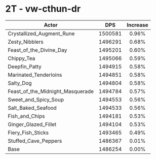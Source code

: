 # 2T - vw-cthun-dr
| Actor | DPS | Increase |
|---|:---:|:---:|
|Crystallized_Augment_Rune|1500581|0.96%|
|Zesty_Nibblers|1496291|0.68%|
|Feast_of_the_Divine_Day|1495201|0.60%|
|Chippy_Tea|1495066|0.59%|
|Deepfin_Patty|1494915|0.58%|
|Marinated_Tenderloins|1494851|0.58%|
|Salty_Dog|1494804|0.58%|
|Feast_of_the_Midnight_Masquerade|1494784|0.57%|
|Sweet_and_Spicy_Soup|1494553|0.56%|
|Salt_Baked_Seafood|1494533|0.56%|
|Fish_and_Chips|1494181|0.53%|
|Ginger_Glazed_Fillet|1494104|0.53%|
|Fiery_Fish_Sticks|1493465|0.49%|
|Stuffed_Cave_Peppers|1486367|0.01%|
|Base|1486254|0.00%|
